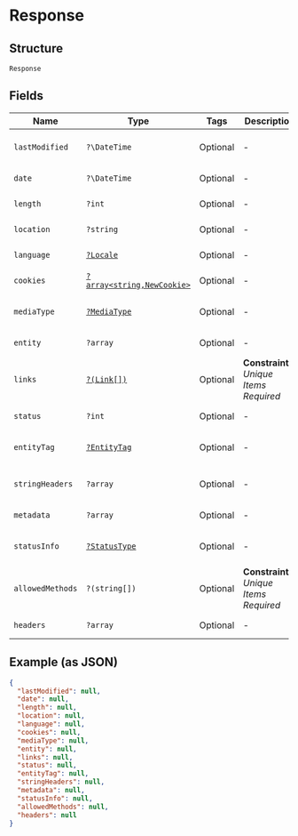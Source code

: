 
# Response

## Structure

`Response`

## Fields

| Name | Type | Tags | Description | Getter | Setter |
|  --- | --- | --- | --- | --- | --- |
| `lastModified` | `?\DateTime` | Optional | - | getLastModified(): ?\DateTime | setLastModified(?\DateTime lastModified): void |
| `date` | `?\DateTime` | Optional | - | getDate(): ?\DateTime | setDate(?\DateTime date): void |
| `length` | `?int` | Optional | - | getLength(): ?int | setLength(?int length): void |
| `location` | `?string` | Optional | - | getLocation(): ?string | setLocation(?string location): void |
| `language` | [`?Locale`](../../doc/models/locale.md) | Optional | - | getLanguage(): ?Locale | setLanguage(?Locale language): void |
| `cookies` | [`?array<string,NewCookie>`](../../doc/models/new-cookie.md) | Optional | - | getCookies(): ?array | setCookies(?array cookies): void |
| `mediaType` | [`?MediaType`](../../doc/models/media-type.md) | Optional | - | getMediaType(): ?MediaType | setMediaType(?MediaType mediaType): void |
| `entity` | `?array` | Optional | - | getEntity(): ?array | setEntity(?array entity): void |
| `links` | [`?(Link[])`](../../doc/models/link.md) | Optional | **Constraints**: *Unique Items Required* | getLinks(): ?array | setLinks(?array links): void |
| `status` | `?int` | Optional | - | getStatus(): ?int | setStatus(?int status): void |
| `entityTag` | [`?EntityTag`](../../doc/models/entity-tag.md) | Optional | - | getEntityTag(): ?EntityTag | setEntityTag(?EntityTag entityTag): void |
| `stringHeaders` | `?array` | Optional | - | getStringHeaders(): ?array | setStringHeaders(?array stringHeaders): void |
| `metadata` | `?array` | Optional | - | getMetadata(): ?array | setMetadata(?array metadata): void |
| `statusInfo` | [`?StatusType`](../../doc/models/status-type.md) | Optional | - | getStatusInfo(): ?StatusType | setStatusInfo(?StatusType statusInfo): void |
| `allowedMethods` | `?(string[])` | Optional | **Constraints**: *Unique Items Required* | getAllowedMethods(): ?array | setAllowedMethods(?array allowedMethods): void |
| `headers` | `?array` | Optional | - | getHeaders(): ?array | setHeaders(?array headers): void |

## Example (as JSON)

```json
{
  "lastModified": null,
  "date": null,
  "length": null,
  "location": null,
  "language": null,
  "cookies": null,
  "mediaType": null,
  "entity": null,
  "links": null,
  "status": null,
  "entityTag": null,
  "stringHeaders": null,
  "metadata": null,
  "statusInfo": null,
  "allowedMethods": null,
  "headers": null
}
```


